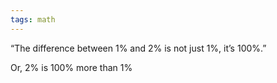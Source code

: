 ```yaml
---
tags: math
---
```


“The difference between 1% and 2% is not just 1%, it’s 100%.”


Or, 2% is 100% more than 1%

